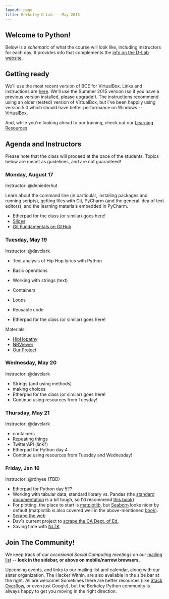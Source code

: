 ```yaml
---
layout: page
title: Berkeley D-Lab -- May 2015
---
```

## Welcome to Python!

Below is a *schematic* of what the course will look like, including instructors
for each day. It provides info that complements the [info on the D-Lab
website](http://dlab.berkeley.edu/training/programming-fundamentals-python-intensive).

## Getting ready

We'll use the most recent version of BCE for VirtualBox. Links and instructions
are [here](http://bce.berkeley.edu/install.html). We'll use the Summer 2015
version (so if you have a previous version installed, please upgrade!). The
instructions recommend using an older (tested) version of VirtualBox, but I've
been happily using version 5.0 which should have better performance on Windows
-- [VirtualBox](https://www.virtualbox.org/wiki/Downloads).

And, while you're looking ahead to our training, check out our [Learning
Resources](learning_resources.html).

## Agenda and Instructors

Please note that the class will proceed at the pace of the students. Topics
below are meant as guidelines, and are not guaranteed!

### Monday, August 17

Instructor: @deniederhut

Learn about the command line (in particular, installing packages and running
scripts), getting files with Git, PyCharm (and the general idea of text
editors), and the learning materials embedded in PyCharm.

 - Etherpad for the class (or similar) goes here!
 - [Slides](https://docs.google.com/presentation/d/1RwrP4171VsgA-cj4p9h5bfOgZ4xWzH4Op_RlXqBgIss/edit?usp=sharing)
 - [Git Fundamentals on GitHub](https://github.com/dlab-berkeley/git-fundamentals)


### Tuesday, May 19

Instructor: @davclark

 - Text analysis of Hip Hop lyrics with Python

 - Basic operations
 - Working with strings (text)
 - Containers
 - Loops
 - Reusable code
 - Etherpad for the class (or similar) goes here!

Materials:

 - [HipHopathy](https://github.com/omoju/hiphopathy)
 - [NBViewer](http://nbviewer.ipython.org)
 - [Our Project](https://github.com/davclark/2015-05-fundamentals-hiphopathy)

### Wednesday, May 20

Instructor: @davclark

 - Strings (and using methods)
 - making choices
 - Etherpad for the class (or similar) goes here!
 - Continue using resources from Tuesday!


### Thursday, May 21

Instructor: @davclark

 - containers
 - Repeating things
 - TwitterAPI (link?)
 - Etherpad for Python day 4
 - Continue using resources from Tuesday and Wednesday!


### Friday, Jan 16

Instructor: @rdhyee (TBD)

 - Etherpad for Python day 5??
 - Working with tabular data, standard library vs.  Pandas (the [standard
   documentation](http://pandas.pydata.org/pandas-docs/version/0.16.1/) is a bit
   tough, so I'd recommend [this
   book](http://proquest.safaribooksonline.com/book/programming/python/9781449323592))
 - For plotting, the place to start is
   [matplotlib](http://matplotlib.org/index.html), but
   [Seaborn](http://stanford.edu/~mwaskom/software/seaborn/) looks nicer by
   default (matplotlib is also covered well in the above-mentioned
   [book](http://proquest.safaribooksonline.com/book/programming/python/9781449323592)).
 - [Scrape the web](http://docs.python-guide.org/en/latest/scenarios/scrape/)
 - Dav's current project to [scrape the CA Dept. of
   Ed.](https://github.com/davclark/LEA-scrapr)
 - Saving time with [NLTK](http://www.nltk.org/)

## Join The Community!

We keep track of our *occasional Social Computing meetings* on our [mailing
list](https://www.mail-archive.com/socialcomputing@lists.berkeley.edu) --
**look in the sidebar, or above on mobile/narrow browsers.**

Upcoming events, and links to our mailing list and calendar, along with our
sister organization, The Hacker Within, are also available in the side bar at
the right. All are welcome! Sometimes there are better resources (like [Stack
Overflow](http://stackoverflow.com), or even just Google), but the Berkeley
Python community is always happy to get you moving in the right direction.
